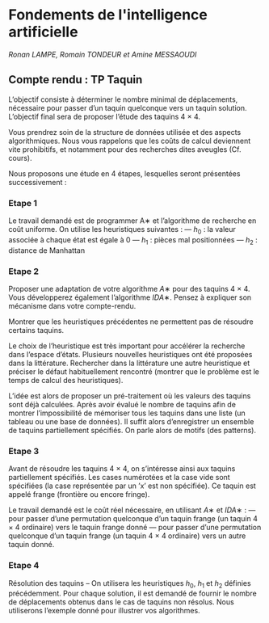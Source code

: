 # Fondements de l'intelligence artificielle

*Ronan LAMPE, Romain TONDEUR et Amine MESSAOUDI*



## Compte rendu : TP Taquin

L’objectif consiste à déterminer le nombre minimal de déplacements, nécessaire pour passer d’un taquin quelconque vers un taquin solution. L’objectif final sera de proposer l’étude des taquins 4 × 4.

Vous prendrez soin de la structure de données utilisée et des aspects algorithmiques. Nous vous rappelons que les coûts de calcul deviennent vite prohibitifs, et notamment pour des recherches dites aveugles (Cf. cours).

Nous proposons une étude en 4 étapes, lesquelles seront présentées successivement :



### Etape 1

Le travail demandé est de programmer A∗ et l’algorithme de recherche en coût uniforme. On utilise les heuristiques suivantes :
— $h_0$ : la valeur associée à chaque état est égale à 0
— $h_1$ : pièces mal positionnées
— $h_2$ : distance de Manhattan



### Etape 2

Proposer une adaptation de votre algorithme $A∗$ pour des taquins 4 × 4. Vous développerez également l’algorithme $IDA∗$. Pensez à expliquer son mécanisme dans votre compte-rendu.

Montrer que les heuristiques précédentes ne permettent pas de résoudre certains taquins.

Le choix de l’heuristique est très important pour accélérer la recherche dans l’espace d’états. Plusieurs nouvelles heuristiques ont été proposées dans la littérature. Rechercher dans la littérature une autre heuristique et préciser le défaut habituellement rencontré (montrer que le problème est le temps de calcul des heuristiques).

L’idée est alors de proposer un pré-traitement où les valeurs des taquins sont déjà calculées. Après avoir évalué le nombre de taquins afin de montrer l’impossibilité de mémoriser tous les taquins dans une liste (un tableau ou une base de données). Il suffit alors d’enregistrer un ensemble de taquins partiellement
spécifiés. On parle alors de motifs (des patterns).



### Etape 3

Avant de résoudre les taquins 4 × 4, on s’intéresse ainsi aux taquins partiellement spécifiés. Les cases numérotées et la case vide sont spécifiées (la case représentée par un ’x’ est non spécifiée). Ce taquin est appelé frange (frontière ou encore fringe).

Le travail demandé est le coût réel nécessaire, en utilisant $A∗$ et $IDA∗$ :
— pour passer d’une permutation quelconque d’un taquin frange (un taquin 4 × 4 ordinaire) vers le taquin frange donné
— pour passer d’une permutation quelconque d’un taquin frange (un taquin 4 × 4 ordinaire) vers un autre taquin donné.



### Etape 4

Résolution des taquins – On utilisera les heuristiques $h_0$, $h_1$ et $h_2$ définies précédemment. Pour chaque solution, il est demandé de fournir le nombre de déplacements obtenus dans le cas de taquins non résolus. Nous utiliserons l’exemple donné pour illustrer vos algorithmes.